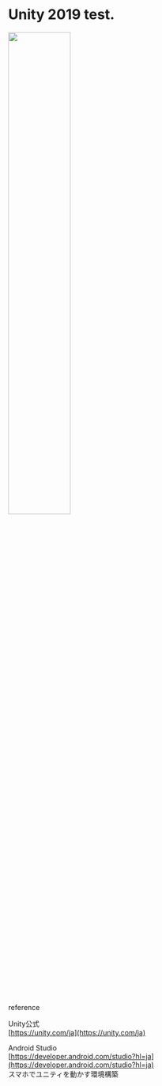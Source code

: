 # Unity 2019 test.

<img src="https://evofan.github.io/test_unity2019418f1/screenshot/cap_scene.jpg" width="50%">  

reference  

Unity公式  
[https://unity.com/ja](https://unity.com/ja)  

Android Studio  
[https://developer.android.com/studio?hl=ja](https://developer.android.com/studio?hl=ja)  
スマホでユニティを動かす環境構築  



